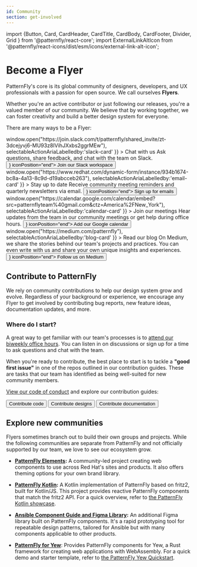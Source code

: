 ```yaml
---
id: Community
section: get-involved
---
```


import {Button, Card, CardHeader, CardTitle, CardBody, CardFooter, Divider, Grid } from '@patternfly/react-core';
import ExternalLinkAltIcon from '@patternfly/react-icons/dist/esm/icons/external-link-alt-icon';

# Become a Flyer 

PatternFly's core is its global community of designers, developers, and UX professionals with a passion for open source. We call ourselves **Flyers**.

Whether you're an active contributor or just following our releases, you're a valued member of our community. We believe that by working together, we can foster creativity and build a better design system for everyone.

There are many ways to be a Flyer: 

  <Grid sm={12} md={6} hasGutter className="pf-v5-u-my-lg pf-v5-u-text-align-center ws-building-grid">
    <Card isCompact isClickable> 
      <CardHeader
              selectableActions={{
                onClickAction: () => window.open("https://join.slack.com/t/patternfly/shared_invite/zt-3dcejyvj6-MU93z8IVihJXxbs2ggrMEw"),
                selectableActionAriaLabelledby:'slack-card'
              }}
            >
        <CardTitle id="slack-card" className="pf-v5-u-font-size-l"> Chat with us </CardTitle>
      </CardHeader>
      <CardBody> 
        Ask questions, share feedback, and chat with the team on Slack.
      </CardBody>
      <Divider />
      <CardFooter>
        <Button component="a" href="https://join.slack.com/t/patternfly/shared_invite/zt-3dcejyvj6-MU93z8IVihJXxbs2ggrMEw" variant="link" target="_blank" isInline icon={<ExternalLinkAltIcon />} iconPosition="end"> Join our Slack workspace </Button>
      </CardFooter>
    </Card>
    <Card isCompact isClickable>
      <CardHeader
              selectableActions={{
                onClickAction: () => window.open("https://www.redhat.com/dynamic-form/instance/934b1674-bc8a-4a13-8c9d-d19abcceb263"),
                selectableActionAriaLabelledby:'email-card'
              }}
            >
        <CardTitle id="email-card" className="pf-v5-u-font-size-l"> Stay up to date </CardTitle>
      </CardHeader>
      <CardBody>
        Receive community meeting reminders and quarterly newsletters via email.
      </CardBody>
      <Divider />
      <CardFooter>
        <Button component="a" href="https://www.redhat.com/dynamic-form/instance/934b1674-bc8a-4a13-8c9d-d19abcceb263" variant="link" target="_blank" isInline icon={<ExternalLinkAltIcon />} iconPosition="end"> Sign up for emails </Button>
      </CardFooter>
    </Card>
    <Card isCompact isClickable>
      <CardHeader
              selectableActions={{
                onClickAction: () => window.open("https://calendar.google.com/calendar/embed?src=patternflyteam%40gmail.com&ctz=America%2FNew_York"),
                selectableActionAriaLabelledby:'calendar-card'
              }}
            >
        <CardTitle id="calendar-card" className="pf-v5-u-font-size-l"> Join our meetings </CardTitle>
      </CardHeader>
      <CardBody>
        Hear updates from the team in our community meetings or get help during office hours. 
      </CardBody>
      <Divider />
      <CardFooter>
       <Button component="a" href="https://calendar.google.com/calendar/embed?src=patternflyteam%40gmail.com&ctz=America%2FNew_York" variant="link" target="_blank" isInline icon={<ExternalLinkAltIcon />} iconPosition="end"> Add our Google calendar </Button>
      </CardFooter>
    </Card>
    <Card isCompact isClickable>
      <CardHeader
              selectableActions={{
                onClickAction: () => window.open("https://medium.com/patternfly"),
                selectableActionAriaLabelledby:'blog-card'
              }}
            >
        <CardTitle id="blog-card" className="pf-v5-u-font-size-l"> Read our blog </CardTitle>
      </CardHeader>
      <CardBody>
        On Medium, we share the stories behind our team's projects and practices. You can even write with us and share your own unique insights and experiences.
      </CardBody>
      <Divider />
      <CardFooter>
        <Button component="a" href="https://medium.com/patternfly" variant="link" target="_blank" isInline icon={<ExternalLinkAltIcon />} iconPosition="end"> Follow us on Medium </Button>
      </CardFooter>
    </Card>
  </Grid>

## Contribute to PatternFly

We rely on community contributions to help our design system grow and evolve. Regardless of your background or experience, we encourage any Flyer to get involved by contributing bug reports, new feature ideas, documentation updates, and more.

### Where do I start? 

A great way to get familiar with our team's processes is to [attend our biweekly office hours](https://calendar.google.com/calendar/embed?src=patternflyteam%40gmail.com&ctz=America%2FNew_York). You can listen in on discussions or sign up for a time to ask questions and chat with the team.

When you're ready to contribute, the best place to start is to tackle a **"good first issue"** in one of the repos outlined in our contribution guides. These are tasks that our team has identified as being well-suited for new community members. 

[View our code of conduct](https://github.com/patternfly/patternfly/blob/main/CODE_OF_CONDUCT.md) and explore our contribution guides:

<Grid sm={12} md={4} hasGutter>
<Button size="lg" variant="secondary" component="a" href="/get-involved/contribute/contribute-code"> Contribute code </Button>
<Button size="lg" variant="secondary" component="a" href="/get-involved/contribute/contribute-designs"> Contribute designs </Button>
<Button size="lg" variant="secondary" component="a" href="/get-involved/contribute/contribute-documentation"> Contribute documentation</Button>
</Grid>

## Explore new communities
Flyers sometimes branch out to build their own groups and projects. While the following communities are separate from PatternFly and not officially supported by our team, we love to see our ecosystem grow.

- **[PatternFly Elements](https://patternflyelements.org):** A community-led project creating web components to use across Red Hat's sites and products. It also offers theming options for your own brand library.

- **[PatternFly Kotlin](https://github.com/patternfly-kotlin/patternfly-kotlin):** A Kotlin implementation of PatternFly based on fritz2, built for Kotlin/JS. This project provides reactive PatternFly components that match the fritz2 API. For a quick overview, refer to [the PatternFly Kotlin showcase](https://patternfly-kotlin.github.io/patternfly-kotlin-showcase/#home).

- **[Ansible Component Guide and Figma Library](https://www.figma.com/design/dOVzoCFCRlPXifj2WstR79/AAP-PF6-Style---Component-Guide?node-id=3-10950&t=PBFhyMs7gUxzGRH2-1):** An additional Figma library built on PatternFly components. It's a rapid prototyping tool for repeatable design patterns, tailored for Ansible but with many components applicable to other products.

- **[PatternFly for Yew](https://github.com/patternfly-yew/patternfly-yew)**: Provides PatternFly components for Yew, a Rust framework for creating web applications with WebAssembly. For a quick demo and starter template, refer to [the PatternFly Yew Quickstart](https://github.com/patternfly-yew/patternfly-yew-quickstart).